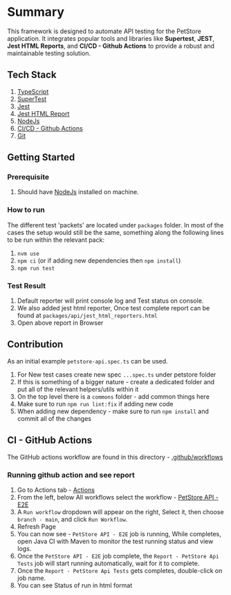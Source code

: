 # Summary

This framework is designed to automate API testing for the PetStore application. It integrates popular tools and libraries like **Supertest**, **JEST**, **Jest HTML Reports**, and **CI/CD - Github Actions**  to provide a robust and maintainable testing solution.

## Tech Stack
1. [TypeScript](https://www.typescriptlang.org/)
2. [SuperTest](https://www.npmjs.com/package/supertest)
3. [Jest](https://jestjs.io/)
4. [Jest HTML Report](https://www.npmjs.com/package/jest-html-reporter)
5. [NodeJs](https://nodejs.org/en)
7. [CI/CD - Github Actions](https://docs.github.com/en/actions)
8. [Git](https://git-scm.com/)

## Getting Started

### Prerequisite
1. Should have [NodeJs](https://nodejs.org/en)  installed on machine.

### How to run
The different test 'packets' are located under `packages` folder.
In most of the cases the setup would still be the same, something along the following lines to be run within the relevant pack:
1. `nvm use`
2. `npm ci` (or if adding new dependencies then `npm install`)
3. `npm run test`

### Test Result
1. Default reporter will print console log and Test status on console.
2. We also added jest html reporter, Once test complete report can be found at `packages/api/jest_html_reporters.html`
3. Open above report in Browser


## Contribution

As an initial example `petstore-api.spec.ts` can be used.

1. For New test cases create new spec `...spec.ts` under petstore folder
2. If this is something of a bigger nature - create a dedicated folder and put all of the relevant helpers/utils within it
3. On the top level there is a `commons` folder - add common things here
4. Make sure to run `npm run lint:fix` if adding new code
5. When adding new dependency - make sure to run `npm install` and commit all of the changes


## CI - GitHub Actions
The GitHub actions workflow are found in this directory - [.github/workflows](.github/workflows)

### Running github action and see report
1. Go to Actions tab - [Actions](https://github.com/srthorat/petstore-ts/actions)
2. From the left, below All workflows select the workflow - [PetStore API - E2E](https://github.com/srthorat/petstore-ts/actions/workflows/petstore-api-e2e.yml)
3. A `Run workflow` dropdown will appear on the right, Select it, then choose `branch - main`, and click `Run Workflow`.
4. Refresh Page
5. You can now see - `PetStore API - E2E` job is running, While completes, open Java CI with Maven to monitor the test
   running status and view logs.
6. Once the `PetStore API - E2E` job complete, the `Report - PetStore Api Tests` job will start
   running automatically, wait for it to complete.
7. Once the `Report - PetStore Api Tests` gets completes, double-click on job name. 
8. You can see Status of run in html format